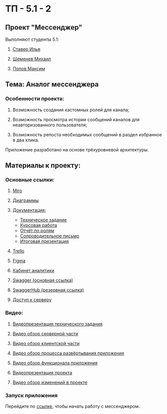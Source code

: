 # ТП - 5.1 - 2
## Проект "Мессенджер"

Выполняют студенты 5.1:

1. [Ставер Илья](https://github.com/ilyastaver)

2. [Шеменев Михаил](https://github.com/TouristTokyo)

3. [Попов Максим](https://github.com/maxembo)

## Тема: Аналог мессенджера

### Особенности проекта:

1) Возможность создания кастомных ролей для канала;

2) Возможность просмотра истории сообщений каналов для неавторизованного пользователя;

3) Возможность репоста необходимых сообщений в раздел избранное в два клика.

Приложение разработано на основе трёхуровневой архитектуры.


## Материалы к проекту:
### Основные ссылки:
1) [Miro](https://miro.com/app/board/uXjVPgHy0fg=/?share_link_id=897598389692)

2) [Диаграммы](https://github.com/TouristTokyo/messenger_project/tree/main/Diagrams)

3) [Документация:](https://github.com/TouristTokyo/messenger_project/tree/main/Documents)
    + [Техническое задание](https://github.com/TouristTokyo/messenger_project/blob/main/Documents/%D0%A2%D0%97.pdf)
    + [Курсовая работа](https://github.com/TouristTokyo/messenger_project/blob/main/Documents/%D0%9A%D1%83%D1%80%D1%81%D0%BE%D0%B2%D0%BE%D0%B9%20%D0%BF%D1%80%D0%BE%D0%B5%D0%BA%D1%82.pdf)
    + [Отчёт по ролям](https://github.com/TouristTokyo/messenger_project/blob/main/Documents/%D0%9E%D1%82%D1%87%D1%91%D1%82%20%D0%BF%D0%BE%20%D1%80%D0%BE%D0%BB%D1%8F%D0%BC.pdf)
    + [Сопроводительное письмо](https://github.com/TouristTokyo/messenger_project/blob/main/Documents/%D0%A1%D0%BE%D0%BF%D1%80%D0%BE%D0%B2%D0%BE%D0%B4%D0%B8%D1%82%D0%B5%D0%BB%D1%8C%D0%BD%D0%BE%D0%B5%20%D0%BF%D0%B8%D1%81%D1%8C%D0%BC%D0%BE.pdf)
    + [Итоговая презентация](https://github.com/TouristTokyo/messenger_project/blob/main/Documents/%D0%9F%D1%80%D0%B5%D0%B7%D0%B5%D0%BD%D1%82%D0%B0%D1%86%D0%B8%D1%8F.pdf)

4) [Trello](https://trello.com/b/xPTp0wMz/веб-приложение-мессенджер)

5) [Figma](https://www.figma.com/file/LBIOJMVFno7KNdw1x7hkke/Messenger?node-id=0%3A1&t=gMBF8YJx8i0pk3g9-1)

6) [Кабинет аналитики](https://metrika.yandex.ru/dashboard?id=93805223)

7) [Swagger (основная ссылка)](https://linking-api.onrender.com/swagger-ui/index.html#/)

8) [SwaggerHub (резервная ссылка)](https://app.swaggerhub.com/apis/TouristTokyo/linking-api/1.0.0)

9) [Доступ к серверу](https://docs.google.com/document/d/1vNXw2MBPTompcZ9b_9N7aDX82JTwQaU3zamD9QjuWd0/edit?usp=sharing) 

### Видео:
1) [Видеопрезентация технического задания](https://youtu.be/BFVJCdGCEMA)

2) [Видео обзор серверной части](https://youtu.be/YyIFQBjEg7M)

3) [Видео обзор клиентской части](https://youtu.be/puYsYvveLLU)

4) [Видео обзор процесса развёртывания приложения](https://youtu.be/f01F4AfqUfQ)

5) [Видео обзор функционала приложения](https://youtu.be/GDe23WXL2G0)

6) [Видеопрезентация проекта](https://youtu.be/m0fTdEdH5b4)

7) [Видео обзор изменений в проекте](https://youtu.be/yOhv0cZyyA8)

### Запуск приложения
Перейдите по [ссылке](https://messenger-project-phi.vercel.app/), чтобы начать работу с мессенджером.

